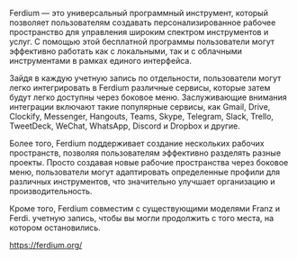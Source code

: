 Ferdium — это универсальный программный инструмент, который позволяет пользователям создавать персонализированное рабочее пространство для управления широким спектром инструментов и услуг. С помощью этой бесплатной программы пользователи могут эффективно работать как с локальными, так и с облачными инструментами в рамках единого интерфейса.

Зайдя в каждую учетную запись по отдельности, пользователи могут легко интегрировать в Ferdium различные сервисы, которые затем будут легко доступны через боковое меню. Заслуживающие внимания интеграции включают такие популярные сервисы, как Gmail, Drive, Clockify, Messenger, Hangouts, Teams, Skype, Telegram, Slack, Trello, TweetDeck, WeChat, WhatsApp, Discord и Dropbox и другие.

Более того, Ferdium поддерживает создание нескольких рабочих пространств, позволяя пользователям эффективно разделять разные проекты. Просто создавая новые рабочие пространства через боковое меню, пользователи могут адаптировать определенные профили для различных инструментов, что значительно улучшает организацию и производительность.

Кроме того, Ferdium совместим с существующими моделями Franz и Ferdi. учетную запись, чтобы вы могли продолжить с того места, на котором остановились.

https://ferdium.org/